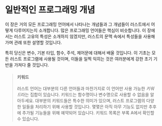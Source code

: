 # 일반적인 프로그래밍 개념

이 장은 거의 모든 프로그래밍 언어에서 나타나는 개념들과 그 개념들이
러스트에서 어떻게 다루어지는지 소개합니다. 많은 프로그래밍 언어들은 
핵심이 비슷합니다. 이 장에서는 러스트 고유의 특성은 소개하지 않겠지만,
러스트의 문맥 속에서 특성들을 사용해가며
관례 또한 설명할 것입니다.

특히 당신은 변수, 기본 타입, 함수, 주석,
제어문에 대해서 배울 것입니다. 이 기초는 모든 러스트 프로그램에 사용될 것이며, 이들을 일찍 익히는 것은
여러분에게 강한 초기 기반을 가져다 줄 것입니다.
  
> #### 키워드
>
> 러스트 언어는 대부분의 다른 언어들과 마찬가지로
> 이 언어만 사용 가능한 *키워드*라는 집합이 있습니다. 키워드는
> 함수명이나 변수명으로 사용할 수 없음을 알아두세요. 대부분의 키워드들은
> 특수한 의미가 있으며, 러스트 프로그램의 다양한 일들을 처리하기 위해 사용할
> 것입니다. 몇몇은 아직 아무 기능도 없지만
> 추후에 추가될 기능들을 위해 예약되어 있습니다. 키워드
> 목록은 부록 A에서 확인할 수 있습니다.
